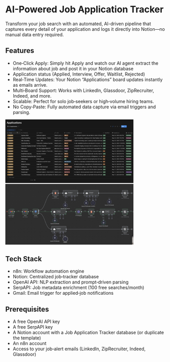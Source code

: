 # AI-Powered Job Application Tracker

Transform your job search with an automated, AI-driven pipeline that captures every detail of your application and logs it directly into Notion—no manual data entry required.

## Features
* One‑Click Apply: Simply hit Apply and watch our AI agent extract the information about job and post it in your Notion database
* Application status (Applied, Interview, Offer, Waitlist, Rejected)
* Real‑Time Updates: Your Notion “Applications” board updates instantly as emails arrive.
* Multi‑Board Support: Works with LinkedIn, Glassdoor, ZipRecruiter, Indeed, and more.
* Scalable: Perfect for solo job‑seekers or high‑volume hiring teams.
* No Copy‑Paste: Fully automated data capture via email triggers and parsing.

<p float="left">
  <img src="img/notion.png" width="400" />
  <img src="img/n8n.png" width="400" />
</p>

## Tech Stack
* n8n: Workflow automation engine
* Notion: Centralized job‑tracker database
* OpenAI API: NLP extraction and prompt‑driven parsing
* SerpAPI: Job metadata enrichment (100 free searches/month)
* Gmail: Email trigger for applied‑job notifications

## Prerequisites
* A free OpenAI API key
* A free SerpAPI key
* A Notion account with a Job Application Tracker database (or duplicate the template)
* An n8n account
* Access to your job‑alert emails (LinkedIn, ZipRecruiter, Indeed, Glassdoor)
